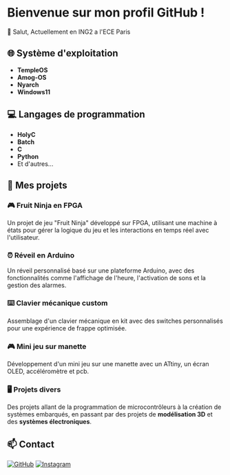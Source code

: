 # Bienvenue sur mon profil GitHub !

👋 Salut, Actuellement en ING2 a l'ECE Paris

## 🌐 Système d'exploitation
- **TempleOS**
- **Amog-OS**
- **Nyarch**
- **Windows11**

## 💻 Langages de programmation
- **HolyC**
- **Batch**
- **C**
- **Python**
- Et d'autres...

## 🚀 Mes projets
### 🎮 **Fruit Ninja en FPGA**
Un projet de jeu "Fruit Ninja" développé sur FPGA, utilisant une machine à états pour gérer la logique du jeu et les interactions en temps réel avec l'utilisateur.

### ⏰ **Réveil en Arduino**
Un réveil personnalisé basé sur une plateforme Arduino, avec des fonctionnalités comme l'affichage de l'heure, l'activation de sons et la gestion des alarmes.

### ⌨️ **Clavier mécanique custom**
Assemblage d'un clavier mécanique en kit avec des switches personnalisés pour une expérience de frappe optimisée.

### 🎮 **Mini jeu sur manette**
Développement d'un mini jeu sur une manette avec un ATtiny, un écran OLED, accéléromètre et pcb.


### 🖥️ **Projets divers**
Des projets allant de la programmation de microcontrôleurs à la création de systèmes embarqués, en passant par des projets de **modélisation 3D** et des **systèmes électroniques**.


## 📫 Contact

[![GitHub](https://img.shields.io/badge/GitHub-@Jujux167?style=social&logo=github)](https://github.com/Jujux167)
[![Instagram](https://img.shields.io/badge/Instagram-@julien_levrier-purple?style=social&logo=instagram)](https://www.instagram.com/julien_levrier/)

